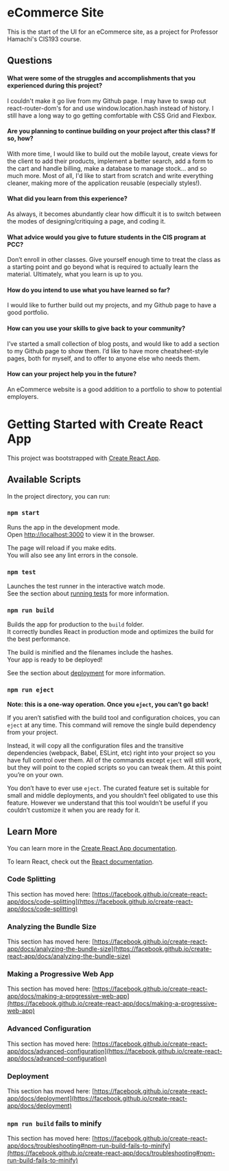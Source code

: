 # eCommerce Site

This is the start of the UI for an eCommerce site, as a project for Professor Hamachi's CIS193 course.

## Questions

#### What were some of the struggles and accomplishments that you experienced during this project?

I couldn't make it go live from my Github page. I may have to swap out react-router-dom's <BrowserRouter /> for <HashRouter /> and use window.location.hash instead of history.
I still have a long way to go getting comfortable with CSS Grid and Flexbox.

#### Are you planning to continue building on your project after this class? If so, how?

With more time, I would like to build out the mobile layout, create views for the client to add their products, implement a better search, add a form to the cart and handle billing, make a database to manage stock... and so much more. Most of all, I'd like to start from scratch and write everything cleaner, making more of the application reusable (especially styles!).

#### What did you learn from this experience?

As always, it becomes abundantly clear how difficult it is to switch between the modes of designing/critiquing a page, and coding it.

#### What advice would you give to future students in the CIS program at PCC?

Don’t enroll in other classes. Give yourself enough time to treat the class as a starting point and go beyond what is required to actually learn the material. Ultimately, what you learn is up to you.

#### How do you intend to use what you have learned so far?

I would like to further build out my projects, and my Github page to have a good portfolio.

#### How can you use your skills to give back to your community?

I’ve started a small collection of blog posts, and would like to add a section to my Github page to show them. I’d like to have more cheatsheet-style pages, both for myself, and to offer to anyone else who needs them.

#### How can your project help you in the future?

An eCommerce website is a good addition to a portfolio to show to potential employers.

# Getting Started with Create React App

This project was bootstrapped with [Create React App](https://github.com/facebook/create-react-app).

## Available Scripts

In the project directory, you can run:

### `npm start`

Runs the app in the development mode.\
Open [http://localhost:3000](http://localhost:3000) to view it in the browser.

The page will reload if you make edits.\
You will also see any lint errors in the console.

### `npm test`

Launches the test runner in the interactive watch mode.\
See the section about [running tests](https://facebook.github.io/create-react-app/docs/running-tests) for more information.

### `npm run build`

Builds the app for production to the `build` folder.\
It correctly bundles React in production mode and optimizes the build for the best performance.

The build is minified and the filenames include the hashes.\
Your app is ready to be deployed!

See the section about [deployment](https://facebook.github.io/create-react-app/docs/deployment) for more information.

### `npm run eject`

**Note: this is a one-way operation. Once you `eject`, you can’t go back!**

If you aren’t satisfied with the build tool and configuration choices, you can `eject` at any time. This command will remove the single build dependency from your project.

Instead, it will copy all the configuration files and the transitive dependencies (webpack, Babel, ESLint, etc) right into your project so you have full control over them. All of the commands except `eject` will still work, but they will point to the copied scripts so you can tweak them. At this point you’re on your own.

You don’t have to ever use `eject`. The curated feature set is suitable for small and middle deployments, and you shouldn’t feel obligated to use this feature. However we understand that this tool wouldn’t be useful if you couldn’t customize it when you are ready for it.

## Learn More

You can learn more in the [Create React App documentation](https://facebook.github.io/create-react-app/docs/getting-started).

To learn React, check out the [React documentation](https://reactjs.org/).

### Code Splitting

This section has moved here: [https://facebook.github.io/create-react-app/docs/code-splitting](https://facebook.github.io/create-react-app/docs/code-splitting)

### Analyzing the Bundle Size

This section has moved here: [https://facebook.github.io/create-react-app/docs/analyzing-the-bundle-size](https://facebook.github.io/create-react-app/docs/analyzing-the-bundle-size)

### Making a Progressive Web App

This section has moved here: [https://facebook.github.io/create-react-app/docs/making-a-progressive-web-app](https://facebook.github.io/create-react-app/docs/making-a-progressive-web-app)

### Advanced Configuration

This section has moved here: [https://facebook.github.io/create-react-app/docs/advanced-configuration](https://facebook.github.io/create-react-app/docs/advanced-configuration)

### Deployment

This section has moved here: [https://facebook.github.io/create-react-app/docs/deployment](https://facebook.github.io/create-react-app/docs/deployment)

### `npm run build` fails to minify

This section has moved here: [https://facebook.github.io/create-react-app/docs/troubleshooting#npm-run-build-fails-to-minify](https://facebook.github.io/create-react-app/docs/troubleshooting#npm-run-build-fails-to-minify)
